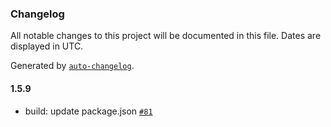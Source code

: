 ### Changelog

All notable changes to this project will be documented in this file. Dates are displayed in UTC.

Generated by [`auto-changelog`](https://github.com/CookPete/auto-changelog).

#### 1.5.9

- build: update package.json [`#81`](https://github.com/KagariSoft/csc/pull/81)
